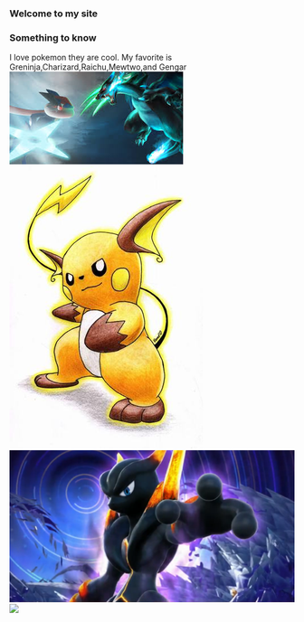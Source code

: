 ### Welcome to my site
### Something to know
I love pokemon they are cool. My favorite is Greninja,Charizard,Raichu,Mewtwo,and Gengar
<img src="images.jpeg"/>
<img src="Raichu-pokemon-21626756-342-500.jpg"/>
<img src="pokken-darkmewtwo-750.png"/>
<img src="__gengar_pokemon_drawn_by_juan_arrabel_hernandez__8130480baed756bc3e20ad4ce2d23bac.jpeg"/>
 











